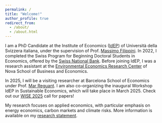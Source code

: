 ```yaml
---
permalink: /
title: "Welcome!"
author_profile: true
redirect_from: 
  - /about/
  - /about.html
---
```


I am a PhD Candidate at the Institute of Economics ([IdEP](https://idep.usi.ch/)) of Università della Svizzera italiana, under the supervision of Prof. [Massimo Filippini](https://scholar.google.com/citations?user=rFW0mNUAAAAJ&hl=it). In 2022, I completed the Swiss Program for Beginning Doctoral Students in Economics, offered by the [Swiss National Bank](https://szgerzensee.ch/). Before joining IdEP, I was a research assistant at the [Environmental Economics Research Center](https://www.novasbe.unl.pt/en/environmental) of Nova School of Business and Economics.

In 2025, I will be a visiting researcher at Barcelona School of Economics under Prof. [Mar Reguant](https://mreguant.github.io/). I am also co-organizing the inaugural Workshop IdEP in Sustainable Economics, which will take place in March 2025. Check out our [WISE 2025](https://www.dropbox.com/scl/fi/k4xqsdofgi3na72lj0dp4/WISE-2025.pdf?rlkey=1ss34basy2vmmvzl77vd7fo4q&e=2&dl=0) call for papers!

My research focuses on applied economics, with particular emphasis on energy economics, carbon markets and climate risks. More information is available on my [research statement](/assets/Marchioro_RS.pdf).


